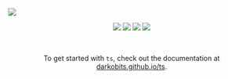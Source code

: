 <a href="#top" id="top">
  <img src="https://user-images.githubusercontent.com/441546/100517002-855a0480-313c-11eb-8966-3ca9ec1f222e.png" style="max-width: 100%">
</a>
<p align="center">
  <a href="https://www.npmjs.com/package/@darkobits/ts"><img src="https://img.shields.io/npm/v/@darkobits/ts.svg?style=flat-square"></a>
  <a href="https://travis-ci.com/github/darkobits/ts"><img src="https://img.shields.io/travis/com/darkobits/ts.svg?style=flat-square"></a>
  <a href="https://david-dm.org/darkobits/ts"><img src="https://img.shields.io/david/darkobits/ts?style=flat-square"></a>
  <a href="https://www.conventionalcommits.org"><img src="https://img.shields.io/badge/conventional%20commits-1.0.0-027dc6.svg?style=flat-square"></a>
</p>
<br />
<p align="center">
  To get started with <code>ts</code>, check out the documentation at <a href="https://darkobits.github.io/ts">darkobits.github.io/ts</a>.
</p>
